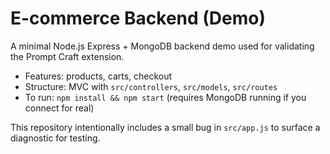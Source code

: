 # E-commerce Backend (Demo)

A minimal Node.js Express + MongoDB backend demo used for validating the Prompt Craft extension.

- Features: products, carts, checkout
- Structure: MVC with `src/controllers`, `src/models`, `src/routes`
- To run: `npm install && npm start` (requires MongoDB running if you connect for real)

This repository intentionally includes a small bug in `src/app.js` to surface a diagnostic for testing.